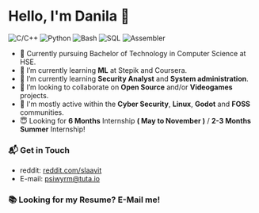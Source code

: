 # Hello, I'm Danila 👋

![C/C++](https://img.shields.io/badge/C/C++-Intermediate-yellow)
![Python](https://img.shields.io/badge/Python-Advanced-orange)
![Bash](https://img.shields.io/badge/Bash-Intermediate-yellow)
![SQL](https://img.shields.io/badge/Pascal-Advanced-orange)
![Assembler](https://img.shields.io/badge/Assembler-Beginner-green)

- 🔭 Currently pursuing Bachelor of Technology in Computer Science at HSE.
- 🌱 I’m currently learning **ML** at Stepik and Coursera.
- 🌱 I’m currently learning **Security Analyst** and **System administration**.
- 👯 I’m looking to collaborate on **Open Source** and/or **Videogames** projects.
- 💬 I'm mostly active within the **Cyber Security**, **Linux**, **Godot** and **FOSS** communities.
- 😇  Looking for **6 Months** Internship **( May to November )** / **2-3 Months Summer** Internship!

### 📬 Get in Touch

- reddit: [reddit.com/slaavit][reddit]
- E-mail: psiwyrm@tuta.io

### 📚 Looking for my Resume? E-Mail me!

[stackoverflow]: https://stackoverflow.com/users/16598895/asahium
[github]: https://github.com/asahium
[reddit]: https://www.reddit.com/user/slaavit
[linkedin]: https://www.linkedin.com/in/danila-biktimirov-ab25ab223/
